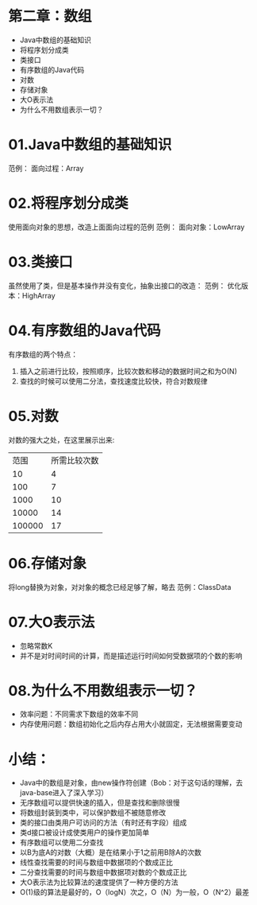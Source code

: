 # 第二章：数组
* Java中数组的基础知识
* 将程序划分成类
* 类接口
* 有序数组的Java代码
* 对数
* 存储对象
* 大O表示法
* 为什么不用数组表示一切？

# 01.Java中数组的基础知识
范例：
面向过程：Array

# 02.将程序划分成类
使用面向对象的思想，改造上面面向过程的范例
范例：
面向对象：LowArray

# 03.类接口
虽然使用了类，但是基本操作并没有变化，抽象出接口的改造：
范例：
优化版本：HighArray

# 04.有序数组的Java代码
有序数组的两个特点：
  1) 插入之前进行比较，按照顺序，比较次数和移动的数据时间之和为O(N)
  2) 查找的时候可以使用二分法，查找速度比较快，符合对数规律

# 05.对数
  对数的强大之处，在这里展示出来:
<table>
    <tr><td>范围</td><td>所需比较次数</td></tr>
    <tr><td> 10     </td><td> 4   </td></tr>
    <tr><td> 100    </td><td> 7   </td></tr>
    <tr><td> 1000   </td><td> 10  </td></tr>
    <tr><td> 10000  </td><td> 14  </td></tr>
    <tr><td> 100000 </td><td> 17  </td></tr>
</table>

# 06.存储对象
将long替换为对象，对对象的概念已经足够了解，略去
范例：ClassData

# 07.大O表示法
 * 忽略常数K
 * 并不是对时间时间的计算，而是描述运行时间如何受数据项的个数的影响

# 08.为什么不用数组表示一切？
 * 效率问题：不同需求下数组的效率不同
 * 内存使用问题：数组初始化之后内存占用大小就固定，无法根据需要变动


# 小结：
 * Java中的数组是对象，由new操作符创建（Bob：对于这句话的理解，去java-base进入了深入学习）
 * 无序数组可以提供快速的插入，但是查找和删除很慢
 * 将数组封装到类中，可以保护数组不被随意修改
 * 类的接口由类用户可访问的方法（有时还有字段）组成
 * 类d接口被设计成使类用户的操作更加简单
 * 有序数组可以使用二分查找
 * 以B为底A的对数（大概）是在结果小于1之前用B除A的次数
 * 线性查找需要的时间与数组中数据项的个数成正比
 * 二分查找需要的时间与数组中数据项对数的个数成正比
 * 大O表示法为比较算法的速度提供了一种方便的方法
 * O(1)级的算法是最好的，O（logN）次之，O（N）为一般，O（N^2）最差












